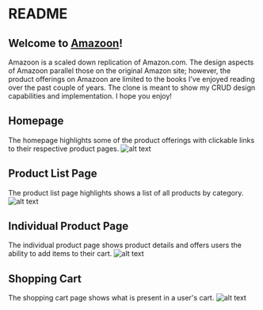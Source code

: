 # README

## Welcome to [Amazoon](https://amazoonmia.herokuapp.com/#/)!
Amazoon is a scaled down replication of Amazon.com. The design aspects of Amazoon parallel those on the original Amazon site; however, the product offerings on Amazoon are limited to the books I've enjoyed reading over the past couple of years. The clone is meant to show my CRUD design capabilities and implementation. I hope you enjoy!

## Homepage
The homepage highlights some of the product offerings with clickable links to their respective product pages.
![alt text](https://amazoon-seeds.s3.amazonaws.com/Screen+Shot+2021-09-17+at+10.35.18+AM.png)

## Product List Page
The product list page highlights shows a list of all products by category.
![alt text](https://amazoon-seeds.s3.amazonaws.com/Screen+Shot+2021-09-17+at+10.35.51+AM.png)

## Individual Product Page
The individual product page shows product details and offers users the ability to add items to their cart.
![alt text](https://amazoon-seeds.s3.amazonaws.com/Screen+Shot+2021-09-17+at+10.41.29+AM.png)

## Shopping Cart
The shopping cart page shows what is present in a user's cart.
![alt text](https://amazoon-seeds.s3.amazonaws.com/Screen+Shot+2021-09-17+at+10.42.03+AM.png)


